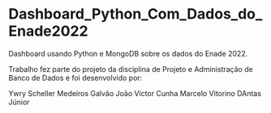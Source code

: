 # Dashboard_Python_Com_Dados_do_Enade2022
 Dashboard usando Python e MongoDB sobre os dados do Enade 2022.

 Trabalho fez parte do projeto da disciplina de Projeto e Administração de Banco de Dados e foi desenvolvido por:

 Ywry Scheller Medeiros Galvão
 João Victor Cunha
 Marcelo Vitorino DAntas Júnior
